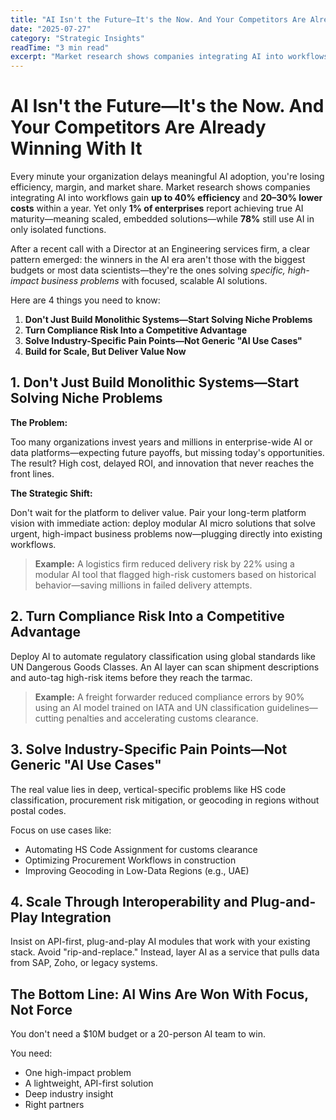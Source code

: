 ```yaml
---
title: "AI Isn't the Future—It's the Now. And Your Competitors Are Already Winning With It"
date: "2025-07-27"
category: "Strategic Insights"
readTime: "3 min read"
excerpt: "Market research shows companies integrating AI into workflows gain up to 40% efficiency and 20–30% lower costs within a year. Yet only 1% of enterprises report achieving true AI maturity."
---
```


# AI Isn't the Future—It's the Now. And Your Competitors Are Already Winning With It

Every minute your organization delays meaningful AI adoption, you're losing efficiency, margin, and market share. Market research shows companies integrating AI into workflows gain **up to 40% efficiency** and **20–30% lower costs** within a year. Yet only **1% of enterprises** report achieving true AI maturity—meaning scaled, embedded solutions—while **78%** still use AI in only isolated functions.

After a recent call with a Director at an Engineering services firm, a clear pattern emerged: the winners in the AI era aren't those with the biggest budgets or most data scientists—they're the ones solving *specific, high-impact business problems* with focused, scalable AI solutions.

Here are 4 things you need to know:

1. **Don't Just Build Monolithic Systems—Start Solving Niche Problems**
2. **Turn Compliance Risk Into a Competitive Advantage**
3. **Solve Industry-Specific Pain Points—Not Generic "AI Use Cases"**
4. **Build for Scale, But Deliver Value Now**

## 1. Don't Just Build Monolithic Systems—Start Solving Niche Problems

**The Problem:**

Too many organizations invest years and millions in enterprise-wide AI or data platforms—expecting future payoffs, but missing today's opportunities. The result? High cost, delayed ROI, and innovation that never reaches the front lines.

**The Strategic Shift:**

Don't wait for the platform to deliver value. Pair your long-term platform vision with immediate action: deploy modular AI micro solutions that solve urgent, high-impact business problems now—plugging directly into existing workflows.

> **Example:** A logistics firm reduced delivery risk by 22% using a modular AI tool that flagged high-risk customers based on historical behavior—saving millions in failed delivery attempts.

## 2. Turn Compliance Risk Into a Competitive Advantage

Deploy AI to automate regulatory classification using global standards like UN Dangerous Goods Classes. An AI layer can scan shipment descriptions and auto-tag high-risk items before they reach the tarmac.

> **Example:** A freight forwarder reduced compliance errors by 90% using an AI model trained on IATA and UN classification guidelines—cutting penalties and accelerating customs clearance.

## 3. Solve Industry-Specific Pain Points—Not Generic "AI Use Cases"

The real value lies in deep, vertical-specific problems like HS code classification, procurement risk mitigation, or geocoding in regions without postal codes.

Focus on use cases like:
- Automating HS Code Assignment for customs clearance
- Optimizing Procurement Workflows in construction
- Improving Geocoding in Low-Data Regions (e.g., UAE)

## 4. Scale Through Interoperability and Plug-and-Play Integration

Insist on API-first, plug-and-play AI modules that work with your existing stack. Avoid "rip-and-replace." Instead, layer AI as a service that pulls data from SAP, Zoho, or legacy systems.

## The Bottom Line: AI Wins Are Won With Focus, Not Force

You don't need a $10M budget or a 20-person AI team to win.

You need:
- One high-impact problem
- A lightweight, API-first solution
- Deep industry insight
- Right partners

